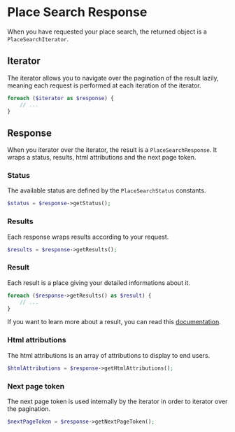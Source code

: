 # Place Search Response

When you have requested your place search, the returned object is a `PlaceSearchIterator`.

## Iterator

The iterator allows you to navigate over the pagination of the result lazily, meaning each request is performed at each 
iteration of the iterator.

``` php
foreach ($iterator as $response) {
    // ...
}
```

## Response

When you iterator over the iterator, the result is a `PlaceSearchResponse`. It wraps a status, results, html 
attributions and the next page token.
 
### Status

The available status are defined by the `PlaceSearchStatus` constants.

``` php
$status = $response->getStatus();
```

### Results

Each response wraps results according to your request.

``` php
$results = $response->getResults();
```

### Result

Each result is a place giving your detailed informations about it.
 
``` php
foreach ($response->getResults() as $result) {
    // ...
}
```

If you want to learn more about a result, you can read this [documentation](/doc/service/place/base/place.md).

### Html attributions

The html attributions is an array of attributions to display to end users.

``` php
$htmlAttributions = $response->getHtmlAttributions();
```

### Next page token

The next page token is used internally by the iterator in order to iterator over the pagination. 

``` php
$nextPageToken = $response->getNextPageToken();
```
